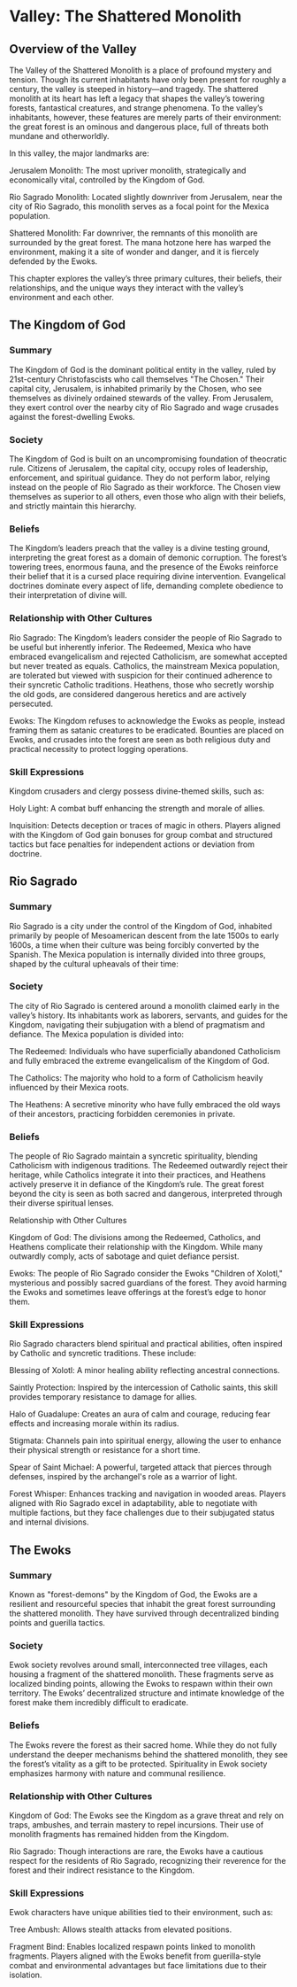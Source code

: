 # Valley: The Shattered Monolith

## Overview of the Valley

The Valley of the Shattered Monolith is a place of profound mystery and tension. Though its current inhabitants have only been present for roughly a century, the valley is steeped in history—and tragedy. The shattered monolith at its heart has left a legacy that shapes the valley’s towering forests, fantastical creatures, and strange phenomena. To the valley’s inhabitants, however, these features are merely parts of their environment: the great forest is an ominous and dangerous place, full of threats both mundane and otherworldly.

In this valley, the major landmarks are:

Jerusalem Monolith: The most upriver monolith, strategically and economically vital, controlled by the Kingdom of God.

Rio Sagrado Monolith: Located slightly downriver from Jerusalem, near the city of Rio Sagrado, this monolith serves as a focal point for the Mexica population.

Shattered Monolith: Far downriver, the remnants of this monolith are surrounded by the great forest. The mana hotzone here has warped the environment, making it a site of wonder and danger, and it is fiercely defended by the Ewoks.

This chapter explores the valley’s three primary cultures, their beliefs, their relationships, and the unique ways they interact with the valley’s environment and each other.

## The Kingdom of God

### Summary

The Kingdom of God is the dominant political entity in the valley, ruled by 21st-century Christofascists who call themselves "The Chosen." Their capital city, Jerusalem, is inhabited primarily by the Chosen, who see themselves as divinely ordained stewards of the valley. From Jerusalem, they exert control over the nearby city of Rio Sagrado and wage crusades against the forest-dwelling Ewoks.

### Society

The Kingdom of God is built on an uncompromising foundation of theocratic rule. Citizens of Jerusalem, the capital city, occupy roles of leadership, enforcement, and spiritual guidance. They do not perform labor, relying instead on the people of Rio Sagrado as their workforce. The Chosen view themselves as superior to all others, even those who align with their beliefs, and strictly maintain this hierarchy.

### Beliefs

The Kingdom’s leaders preach that the valley is a divine testing ground, interpreting the great forest as a domain of demonic corruption. The forest’s towering trees, enormous fauna, and the presence of the Ewoks reinforce their belief that it is a cursed place requiring divine intervention. Evangelical doctrines dominate every aspect of life, demanding complete obedience to their interpretation of divine will.

### Relationship with Other Cultures

Rio Sagrado: The Kingdom’s leaders consider the people of Rio Sagrado to be useful but inherently inferior. The Redeemed, Mexica who have embraced evangelicalism and rejected Catholicism, are somewhat accepted but never treated as equals. Catholics, the mainstream Mexica population, are tolerated but viewed with suspicion for their continued adherence to their syncretic Catholic traditions. Heathens, those who secretly worship the old gods, are considered dangerous heretics and are actively persecuted.

Ewoks: The Kingdom refuses to acknowledge the Ewoks as people, instead framing them as satanic creatures to be eradicated. Bounties are placed on Ewoks, and crusades into the forest are seen as both religious duty and practical necessity to protect logging operations.

### Skill Expressions

Kingdom crusaders and clergy possess divine-themed skills, such as:

Holy Light: A combat buff enhancing the strength and morale of allies.

Inquisition: Detects deception or traces of magic in others.
Players aligned with the Kingdom of God gain bonuses for group combat and structured tactics but face penalties for independent actions or deviation from doctrine.

## Rio Sagrado

### Summary

Rio Sagrado is a city under the control of the Kingdom of God, inhabited primarily by people of Mesoamerican descent from the late 1500s to early 1600s, a time when their culture was being forcibly converted by the Spanish. The Mexica population is internally divided into three groups, shaped by the cultural upheavals of their time:

### Society

The city of Rio Sagrado is centered around a monolith claimed early in the valley’s history. Its inhabitants work as laborers, servants, and guides for the Kingdom, navigating their subjugation with a blend of pragmatism and defiance. The Mexica population is divided into:

The Redeemed: Individuals who have superficially abandoned Catholicism and fully embraced the extreme evangelicalism of the Kingdom of God.

The Catholics: The majority who hold to a form of Catholicism heavily influenced by their Mexica roots.

The Heathens: A secretive minority who have fully embraced the old ways of their ancestors, practicing forbidden ceremonies in private.

### Beliefs

The people of Rio Sagrado maintain a syncretic spirituality, blending Catholicism with indigenous traditions. The Redeemed outwardly reject their heritage, while Catholics integrate it into their practices, and Heathens actively preserve it in defiance of the Kingdom’s rule. The great forest beyond the city is seen as both sacred and dangerous, interpreted through their diverse spiritual lenses.

Relationship with Other Cultures

Kingdom of God: The divisions among the Redeemed, Catholics, and Heathens complicate their relationship with the Kingdom. While many outwardly comply, acts of sabotage and quiet defiance persist.

Ewoks: The people of Rio Sagrado consider the Ewoks "Children of Xolotl," mysterious and possibly sacred guardians of the forest. They avoid harming the Ewoks and sometimes leave offerings at the forest’s edge to honor them.

### Skill Expressions

Rio Sagrado characters blend spiritual and practical abilities, often inspired by Catholic and syncretic traditions. These include:

Blessing of Xolotl: A minor healing ability reflecting ancestral connections.

Saintly Protection: Inspired by the intercession of Catholic saints, this skill provides temporary resistance to damage for allies.

Halo of Guadalupe: Creates an aura of calm and courage, reducing fear effects and increasing morale within its radius.

Stigmata: Channels pain into spiritual energy, allowing the user to enhance their physical strength or resistance for a short time.

Spear of Saint Michael: A powerful, targeted attack that pierces through defenses, inspired by the archangel's role as a warrior of light.

Forest Whisper: Enhances tracking and navigation in wooded areas.
Players aligned with Rio Sagrado excel in adaptability, able to negotiate with multiple factions, but they face challenges due to their subjugated status and internal divisions.

## The Ewoks

### Summary

Known as "forest-demons" by the Kingdom of God, the Ewoks are a resilient and resourceful species that inhabit the great forest surrounding the shattered monolith. They have survived through decentralized binding points and guerilla tactics.

### Society

Ewok society revolves around small, interconnected tree villages, each housing a fragment of the shattered monolith. These fragments serve as localized binding points, allowing the Ewoks to respawn within their own territory. The Ewoks’ decentralized structure and intimate knowledge of the forest make them incredibly difficult to eradicate.

### Beliefs

The Ewoks revere the forest as their sacred home. While they do not fully understand the deeper mechanisms behind the shattered monolith, they see the forest’s vitality as a gift to be protected. Spirituality in Ewok society emphasizes harmony with nature and communal resilience.

### Relationship with Other Cultures

Kingdom of God: The Ewoks see the Kingdom as a grave threat and rely on traps, ambushes, and terrain mastery to repel incursions. Their use of monolith fragments has remained hidden from the Kingdom.

Rio Sagrado: Though interactions are rare, the Ewoks have a cautious respect for the residents of Rio Sagrado, recognizing their reverence for the forest and their indirect resistance to the Kingdom.

### Skill Expressions

Ewok characters have unique abilities tied to their environment, such as:

Tree Ambush: Allows stealth attacks from elevated positions.

Fragment Bind: Enables localized respawn points linked to monolith fragments.
Players aligned with the Ewoks benefit from guerilla-style combat and environmental advantages but face limitations due to their isolation.